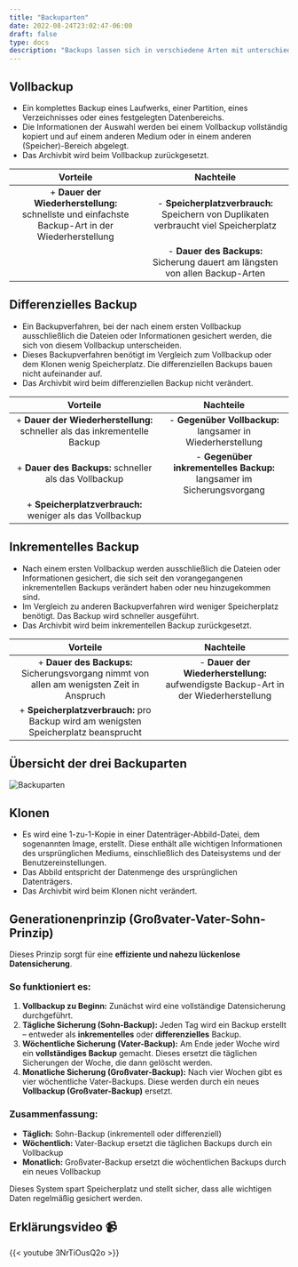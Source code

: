 ```yaml
---
title: "Backuparten"
date: 2022-08-24T23:02:47-06:00
draft: false
type: docs
description: "Backups lassen sich in verschiedene Arten mit unterschiedlichen Eigenschaften unterteilen."
---
```


## Vollbackup

- Ein komplettes Backup eines Laufwerks, einer Partition, eines Verzeichnisses oder eines festgelegten Datenbereichs.
- Die Informationen der Auswahl werden bei einem Vollbackup vollständig kopiert und auf einem anderen Medium oder in einem anderen (Speicher)-Bereich abgelegt.
- Das Archivbit wird beim Vollbackup zurückgesetzt.

|                                             Vorteile                                             |                                      Nachteile                                       |
| :----------------------------------------------------------------------------------------------: | :----------------------------------------------------------------------------------: |
| + **Dauer der Wiederherstellung:** schnellste und einfachste Backup-Art in der Wiederherstellung | - **Speicherplatzverbrauch:** Speichern von Duplikaten verbraucht viel Speicherplatz |
|                                                                                                  |     - **Dauer des Backups:** Sicherung dauert am längsten von allen Backup-Arten     |

## Differenzielles Backup

- Ein Backupverfahren, bei der nach einem ersten Vollbackup ausschließlich die Dateien oder
  Informationen gesichert werden, die sich von diesem Vollbackup unterscheiden.
- Dieses Backupverfahren benötigt im Vergleich zum Vollbackup oder dem Klonen wenig Speicherplatz. Die differenziellen Backups bauen nicht aufeinander auf.
- Das Archivbit wird beim differenziellen Backup nicht verändert.

|                                 Vorteile                                  |                               Nachteile                               |
| :-----------------------------------------------------------------------: | :-------------------------------------------------------------------: |
| + **Dauer der Wiederherstellung:** schneller als das inkrementelle Backup |      - **Gegenüber Vollbackup:** langsamer in Wiederherstellung       |
|           + **Dauer des Backups:** schneller als das Vollbackup           | - **Gegenüber inkrementelles Backup:** langsamer im Sicherungsvorgang |
|         + **Speicherplatzverbrauch:** weniger als das Vollbackup          |                                                                       |

## Inkrementelles Backup

- Nach einem ersten Vollbackup werden ausschließlich die Dateien oder Informationen gesichert, die sich seit den vorangegangenen inkrementellen Backups verändert haben oder neu hinzugekommen sind.
- Im Vergleich zu anderen Backupverfahren wird weniger Speicherplatz benötigt. Das Backup wird schneller ausgeführt.
- Das Archivbit wird beim inkrementellen Backup zurückgesetzt.

|                                         Vorteile                                         |                                      Nachteile                                      |
| :--------------------------------------------------------------------------------------: | :---------------------------------------------------------------------------------: |
| + **Dauer des Backups:** Sicherungsvorgang nimmt von allen am wenigsten Zeit in Anspruch | - **Dauer der Wiederherstellung:** aufwendigste Backup-Art in der Wiederherstellung |
|   + **Speicherplatzverbrauch:** pro Backup wird am wenigsten Speicherplatz beansprucht   |                                                                                     |

## Übersicht der drei Backuparten

![Backuparten](./Backuparten.svg)

## Klonen

- Es wird eine 1-zu-1-Kopie in einer Datenträger-Abbild-Datei, dem sogenannten Image, erstellt. Diese enthält alle wichtigen Informationen des ursprünglichen Mediums, einschließlich des Dateisystems und der Benutzereinstellungen.
- Das Abbild entspricht der Datenmenge des ursprünglichen Datenträgers.
- Das Archivbit wird beim Klonen nicht verändert.

## Generationenprinzip (Großvater-Vater-Sohn-Prinzip)

Dieses Prinzip sorgt für eine **effiziente und nahezu lückenlose Datensicherung**.

### So funktioniert es:

1. **Vollbackup zu Beginn:** Zunächst wird eine vollständige Datensicherung durchgeführt.
2. **Tägliche Sicherung (Sohn-Backup):** Jeden Tag wird ein Backup erstellt – entweder als **inkrementelles** oder **differenzielles** Backup.
3. **Wöchentliche Sicherung (Vater-Backup):** Am Ende jeder Woche wird ein **vollständiges Backup** gemacht. Dieses ersetzt die täglichen Sicherungen der Woche, die dann gelöscht werden.
4. **Monatliche Sicherung (Großvater-Backup):** Nach vier Wochen gibt es vier wöchentliche Vater-Backups. Diese werden durch ein neues **Vollbackup (Großvater-Backup)** ersetzt.

### Zusammenfassung:

- **Täglich:** Sohn-Backup (inkrementell oder differenziell)
- **Wöchentlich:** Vater-Backup ersetzt die täglichen Backups durch ein Vollbackup
- **Monatlich:** Großvater-Backup ersetzt die wöchentlichen Backups durch ein neues Vollbackup

Dieses System spart Speicherplatz und stellt sicher, dass alle wichtigen Daten regelmäßig gesichert werden.

## Erklärungsvideo 📹

{{< youtube 3NrTiOusQ2o >}}
